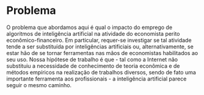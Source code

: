 # Problema

O problema que abordamos aqui é qual o impacto do emprego de algoritmos de inteligência artificial na atividade do economista perito econômico-financeiro. Em particular, requer-se investigar se tal atividade tende a ser substituída por inteligências artificiais ou, alternativamente, se estar hão de se tornar ferramentas nas mãos de economistas habilitados ao seu uso. Nossa hipótese de trabalho é que - tal como a Internet não substituiu a necessidade de conhecimento de teoria econômica e de métodos empíricos na realização de trabalhos diversos, sendo de fato uma importante ferramenta aos profissionais - a inteligência artificial parece seguir o mesmo caminho.
